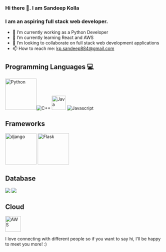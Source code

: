 ### Hi there 👋. I am Sandeep Kolla

### I am an aspiring full stack web developer.

<!--
**sandeep-2601/sandeep-2601** is a ✨ _special_ ✨ repository because its `README.md` (this file) appears on your GitHub profile.

Here are some ideas to get you started:
-->

- 🔭 I’m currently working as a Python Developer
- 🌱 I’m currently learning React and AWS
- 👯 I’m looking to collaborate on full stack web development applications 
- 📫 How to reach me: kp.sandeep884@gmail.com

## Programming Languages 💻
<img src="https://www.python.org/static/img/python-logo.png" width="100" alt = "Python"><img src="https://camo.githubusercontent.com/891c1fd9d2ab2adf1053e8514f469b94049769ccd9d2765c8e06e9c1b6da1b8c/68747470733a2f2f696d672e736869656c64732e696f2f62616467652f632b2b2d2532333030353939432e7376673f7374796c653d666f722d7468652d6261646765266c6f676f3d63253242253242266c6f676f436f6c6f723d7768697465" alt="C++"/> <img src="https://static.javatpoint.com/core/images/java-logo1.png" width=45 alt="Java"> <img src=https://camo.githubusercontent.com/aeddc848275a1ffce386dc81c04541654ca07b2c43bbb8ad251085c962672aea/68747470733a2f2f696d672e736869656c64732e696f2f62616467652f6a6176617363726970742d2532333332333333302e7376673f7374796c653d666f722d7468652d6261646765266c6f676f3d6a617661736372697074266c6f676f436f6c6f723d253233463744463145 alt="Javascript"/>

## Frameworks 
<img src="https://static.djangoproject.com/img/logos/django-logo-positive.png" alt="django" width="100" /> <img src="https://upload.wikimedia.org/wikipedia/commons/thumb/3/3c/Flask_logo.svg/460px-Flask_logo.svg.png?20120519143422" alt="Flask" width="100" /> 
## Database
<img src="https://camo.githubusercontent.com/918fce8d50581bd97b7133e677a78ed2cad14f970522f219daaeb6d1c81060e1/68747470733a2f2f696d672e736869656c64732e696f2f62616467652f6d7973716c2d2532333030662e7376673f7374796c653d666f722d7468652d6261646765266c6f676f3d6d7973716c266c6f676f436f6c6f723d7768697465"/> <img src="https://camo.githubusercontent.com/c839570bc71901106b11b8411d9277a6a8356a9431e4a16d6c26db82caab7d62/68747470733a2f2f696d672e736869656c64732e696f2f62616467652f4d6f6e676f44422d2532333465613934622e7376673f7374796c653d666f722d7468652d6261646765266c6f676f3d6d6f6e676f6462266c6f676f436f6c6f723d7768697465"/>

## Cloud
<img src="https://upload.wikimedia.org/wikipedia/commons/9/93/Amazon_Web_Services_Logo.svg" width="50" alt="AWS" />

I love connecting with different people so if you want to say hi, I'll be happy to meet you more! :)
